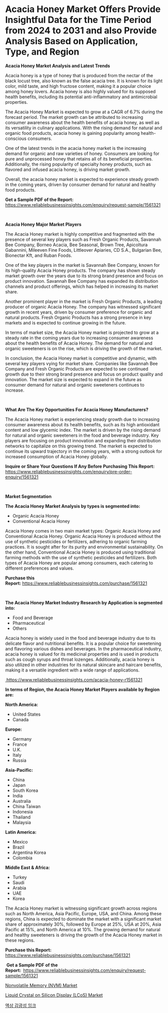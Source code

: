 <p><h1>Acacia Honey Market Offers Provide Insightful Data for the Time Period from 2024 to 2031 and also Provide Analysis Based on Application, Type, and Region</h1></p><p><strong>Acacia Honey Market Analysis and Latest Trends</strong></p>
<p><p>Acacia honey is a type of honey that is produced from the nectar of the black locust tree, also known as the false acacia tree. It is known for its light color, mild taste, and high fructose content, making it a popular choice among honey lovers. Acacia honey is also highly valued for its supposed health benefits, including its potential anti-inflammatory and antimicrobial properties.</p><p>The Acacia Honey Market is expected to grow at a CAGR of 6.7% during the forecast period. The market growth can be attributed to increasing consumer awareness about the health benefits of acacia honey, as well as its versatility in culinary applications. With the rising demand for natural and organic food products, acacia honey is gaining popularity among health-conscious consumers.</p><p>One of the latest trends in the acacia honey market is the increasing demand for organic and raw varieties of honey. Consumers are looking for pure and unprocessed honey that retains all of its beneficial properties. Additionally, the rising popularity of specialty honey products, such as flavored and infused acacia honey, is driving market growth.</p><p>Overall, the acacia honey market is expected to experience steady growth in the coming years, driven by consumer demand for natural and healthy food products.</p></p>
<p><strong>Get a Sample PDF of the Report:&nbsp;</strong> <a href="https://www.reliablebusinessinsights.com/enquiry/request-sample/1561321">https://www.reliablebusinessinsights.com/enquiry/request-sample/1561321</a></p>
<p>&nbsp;</p>
<p><strong>Acacia Honey Major Market Players</strong></p>
<p><p>The Acacia Honey market is highly competitive and fragmented with the presence of several key players such as Fresh Organic Products, Savannah Bee Company, Borneo Acacia, Bee Seasonal, Brown Tree, Apicoltura Gabannini, Mileeven Fine Foods, Littleover Apiaries, CD S.A., Bulgarian Bee, Bionectar Kft, and Ruban Foods.</p><p>One of the key players in the market is Savannah Bee Company, known for its high-quality Acacia Honey products. The company has shown steady market growth over the years due to its strong brand presence and focus on product innovation. Savannah Bee Company has expanded its distribution channels and product offerings, which has helped in increasing its market share.</p><p>Another prominent player in the market is Fresh Organic Products, a leading producer of organic Acacia Honey. The company has witnessed significant growth in recent years, driven by consumer preference for organic and natural products. Fresh Organic Products has a strong presence in key markets and is expected to continue growing in the future.</p><p>In terms of market size, the Acacia Honey market is projected to grow at a steady rate in the coming years due to increasing consumer awareness about the health benefits of Acacia Honey. The demand for natural and organic sweeteners is on the rise, which is driving the growth of the market.</p><p>In conclusion, the Acacia Honey market is competitive and dynamic, with several key players vying for market share. Companies like Savannah Bee Company and Fresh Organic Products are expected to see continued growth due to their strong brand presence and focus on product quality and innovation. The market size is expected to expand in the future as consumer demand for natural and organic sweeteners continues to increase.</p></p>
<p>&nbsp;</p>
<p><strong>What Are The Key Opportunities For Acacia Honey Manufacturers?</strong></p>
<p><p>The Acacia Honey market is experiencing steady growth due to increasing consumer awareness about its health benefits, such as its high antioxidant content and low glycemic index. The market is driven by the rising demand for natural and organic sweeteners in the food and beverage industry. Key players are focusing on product innovation and expanding their distribution networks to capitalize on this growing trend. The market is expected to continue its upward trajectory in the coming years, with a strong outlook for increased consumption of Acacia Honey globally.</p></p>
<p><strong>Inquire or Share Your Questions If Any Before Purchasing This Report:</strong> <a href="https://www.reliablebusinessinsights.com/enquiry/pre-order-enquiry/1561321">https://www.reliablebusinessinsights.com/enquiry/pre-order-enquiry/1561321</a></p>
<p>&nbsp;</p>
<p><strong>Market Segmentation</strong></p>
<p><strong>The Acacia Honey Market Analysis by types is segmented into:</strong></p>
<p><ul><li>Organic Acacia Honey</li><li>Conventional Acacia Honey</li></ul></p>
<p><p>Acacia Honey comes in two main market types: Organic Acacia Honey and Conventional Acacia Honey. Organic Acacia Honey is produced without the use of synthetic pesticides or fertilizers, adhering to organic farming practices. It is sought after for its purity and environmental sustainability. On the other hand, Conventional Acacia Honey is produced using traditional farming methods with the use of synthetic pesticides and fertilizers. Both types of Acacia Honey are popular among consumers, each catering to different preferences and values.</p></p>
<p><strong>Purchase this Report:&nbsp;</strong><a href="https://www.reliablebusinessinsights.com/purchase/1561321">https://www.reliablebusinessinsights.com/purchase/1561321</a></p>
<p>&nbsp;</p>
<p><strong>The Acacia Honey Market Industry Research by Application is segmented into:</strong></p>
<p><ul><li>Food and Beverage</li><li>Pharmaceutical</li><li>Others</li></ul></p>
<p><p>Acacia honey is widely used in the food and beverage industry due to its delicate flavor and nutritional benefits. It is a popular choice for sweetening and flavoring various dishes and beverages. In the pharmaceutical industry, acacia honey is valued for its medicinal properties and is used in products such as cough syrups and throat lozenges. Additionally, acacia honey is also utilized in other industries for its natural skincare and haircare benefits, making it a versatile ingredient with a wide range of applications.</p></p>
<p><a href="https://www.reliablebusinessinsights.com/acacia-honey-r1561321">&nbsp;https://www.reliablebusinessinsights.com/acacia-honey-r1561321</a></p>
<p><strong>In terms of Region, the Acacia Honey Market Players available by Region are:</strong></p>
<p>
    <p> <strong> North America: </strong>
        <ul>
            <li>United States</li>
            <li>Canada</li>
        </ul>
        </p> 
    <p> <strong> Europe: </strong>
        <ul>
            <li>Germany</li>
            <li>France</li>
            <li>U.K.</li>
            <li>Italy</li>
            <li>Russia</li>
        </ul>
        </p> 
    <p> <strong> Asia-Pacific: </strong>
        <ul>
            <li>China</li>
            <li>Japan</li>
            <li>South Korea</li>
            <li>India</li>
            <li>Australia</li>
            <li>China Taiwan</li>
            <li>Indonesia</li>
            <li>Thailand</li>
            <li>Malaysia</li>
        </ul>
        </p> 
    <p> <strong> Latin America: </strong>
        <ul>
            <li>Mexico</li>
            <li>Brazil</li>
            <li>Argentina Korea</li>
            <li>Colombia</li>
        </ul>
        </p> 
    <p> <strong> Middle East & Africa: </strong>
        <ul>
            <li>Turkey</li>
            <li>Saudi</li>
            <li>Arabia</li>
            <li>UAE</li>
            <li>Korea</li>
        </ul>
    </p>
    </p>
<p><p>The Acacia Honey market is witnessing significant growth across regions such as North America, Asia Pacific, Europe, USA, and China. Among these regions, China is expected to dominate the market with a significant market share of approximately 30%, followed by Europe at 25%, USA at 20%, Asia Pacific at 15%, and North America at 10%. The growing demand for natural and healthy sweeteners is driving the growth of the Acacia Honey market in these regions.</p></p>
<p><strong>Purchase this Report: </strong><a href="https://www.reliablebusinessinsights.com/purchase/1561321">https://www.reliablebusinessinsights.com/purchase/1561321</a></p>
<p>&nbsp;<strong>Get a Sample PDF of the Report:&nbsp;&nbsp;</strong><a href="https://www.reliablebusinessinsights.com/enquiry/request-sample/1561321">https://www.reliablebusinessinsights.com/enquiry/request-sample/1561321</a></p>
<p><strong></strong></p>
<p><p><a href="https://github.com/elizabethdagraca/Market-Research-Report-List-3/blob/main/nonvolatile-memory-nvm-market.md">Nonvolatile Memory (NVM) Market</a></p><p><a href="https://github.com/mbisetmhermsr/Market-Research-Report-List-3/blob/main/liquid-crystal-on-silicon-display-lcos-market.md">Liquid Crystal on Silicon Display (LCoS) Market</a></p><p><a href="https://github.com/CarmellaLang1/Market-Research-Report-List-1/blob/main/1781567159877.md">액상 감광성 잉크</a></p></p>
